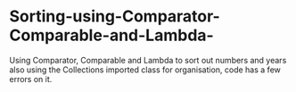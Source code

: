# Sorting-using-Comparator-Comparable-and-Lambda-
Using Comparator, Comparable and Lambda to sort out numbers and years also using the Collections imported class for organisation, code has a few errors on it.
